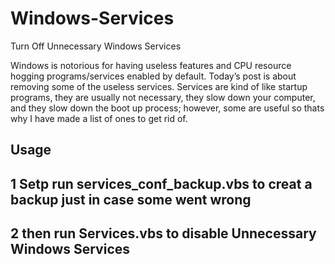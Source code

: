 # Windows-Services

Turn Off Unnecessary Windows Services


Windows is notorious for having useless features and CPU resource hogging programs/services enabled by default.
Today’s post is about removing some of the useless services. 
Services are kind of like startup programs, they are usually not necessary, they slow down your computer,
and they slow down the boot up process; however, some are useful so thats why I have made a list of ones to get rid of.

## Usage

## 1 Setp run services_conf_backup.vbs to creat a backup just in case some went wrong

## 2 then run Services.vbs to disable Unnecessary Windows Services

